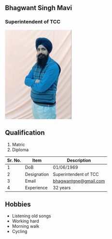 
## Bhagwant Singh Mavi

### Superintendent of TCC

![Display picture](photo/bsm.jpg)

## Qualification

1. Matric 
2. Diploma

| Sr. No. | Item        | Description     |
| ------- | ----------- | --------------- |
| 1       | DoB         | 01/06/1969    |
| 2       | Designation | Superintendent of TCC |
| 3       | Email       | bhagwantgne@gmail.com |
| 4       | Experience  | 32 years        |

## Hobbies

- Listening old songs
- Working hard
- Morning walk
- Cycling
